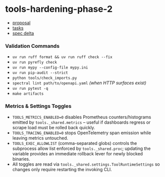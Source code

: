 # tools-hardening-phase-2

- [proposal](./proposal.md)
- [tasks](./tasks.md)
- [spec delta](./specs/tools-suite/spec.md)

### Validation Commands
- `uv run ruff format && uv run ruff check --fix`
- `uv run pyrefly check`
- `uv run mypy --config-file mypy.ini`
- `uv run pip-audit --strict`
- `python tools/check_imports.py`
- `spectral lint path/to/openapi.yaml` *(when HTTP surfaces exist)*
- `uv run pytest -q`
- `make artifacts`


### Metrics & Settings Toggles
- `TOOLS_METRICS_ENABLED=0` disables Prometheus counters/histograms emitted by `tools._shared.metrics` – useful if dashboards regress or scrape load must be rolled back quickly.
- `TOOLS_TRACING_ENABLED=0` stops OpenTelemetry span emission while leaving metrics untouched.
- `TOOLS_EXEC_ALLOWLIST` (comma-separated globs) controls the subprocess allow list enforced by `tools._shared.proc`; updating the variable provides an immediate rollback lever for newly blocked binaries.
- All toggles are read via `tools._shared.settings.ToolRuntimeSettings` so changes only require restarting the invoking CLI.

